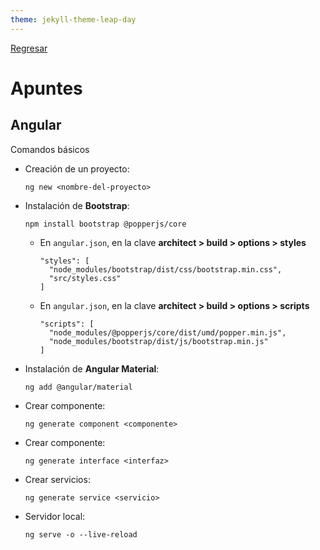 ```yaml
---
theme: jekyll-theme-leap-day
---
```


[Regresar](/DAWM/)

# Apuntes

## Angular

Comandos básicos

* Creación de un proyecto:

  ```
  ng new <nombre-del-proyecto>
  ```

* Instalación de **Bootstrap**:

  ```
  npm install bootstrap @popperjs/core
  ```
  
  + En `angular.json`, en la clave **architect > build > options > styles**

    ```
    "styles": [  
      "node_modules/bootstrap/dist/css/bootstrap.min.css", 
      "src/styles.css" 
    ]
    ```

  + En `angular.json`, en la clave **architect > build > options > scripts**

    ```
    "scripts": [
	  "node_modules/@popperjs/core/dist/umd/popper.min.js",
	  "node_modules/bootstrap/dist/js/bootstrap.min.js"
	]
    ```

* Instalación de **Angular Material**:

  ```
  ng add @angular/material
  ```

* Crear componente:

  ```
  ng generate component <componente>
  ```

* Crear componente:

  ```
  ng generate interface <interfaz>
  ```

* Crear servicios:

  ```
  ng generate service <servicio>
  ```

* Servidor local:

  ```
  ng serve -o --live-reload
  ```